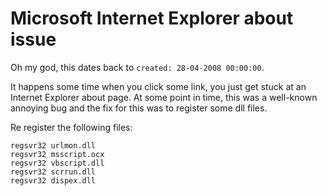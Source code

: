 # Microsoft Internet Explorer about issue

Oh my god, this dates back to `created: 28-04-2008 00:00:00`.

It happens some time when you click some link, you just get stuck at an Internet Explorer about page. At some point in time, this was a well-known annoying bug and the fix for this was to register some dll files. 

Re register the following files:

    regsvr32 urlmon.dll
    regsvr32 msscript.ocx
    regsvr32 vbscript.dll
    regsvr32 scrrun.dll
    regsvr32 dispex.dll
